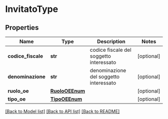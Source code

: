 # InvitatoType

## Properties
Name | Type | Description | Notes
------------ | ------------- | ------------- | -------------
**codice_fiscale** | **str** | codice fiscale del soggetto interessato | [optional] 
**denominazione** | **str** | denominazione del soggetto interessato | [optional] 
**ruolo_oe** | [**RuoloOEEnum**](RuoloOEEnum.md) |  | [optional] 
**tipo_oe** | [**TipoOEEnum**](TipoOEEnum.md) |  | [optional] 

[[Back to Model list]](../README.md#documentation-for-models) [[Back to API list]](../README.md#documentation-for-api-endpoints) [[Back to README]](../README.md)

